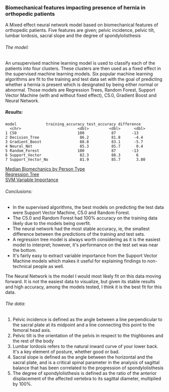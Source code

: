 ### Biomechanical features impacting presence of hernia in orthopedic patients
A Mixed effect neural network model based on biomechanical features of orthopedic patients. Five features are given; pelvic incidence,
pelvic tilt, lumbar lordosis, sacral slope and the degree of spondylolisthesis  <br>

###### The model:
An unsupervised machine learning model is used to classify each of the patients into four clusters. These clusters are then used as a fixed effect in the supervised machine learning models. Six popular machine learning algorithms are fit to the training and test data set with the goal of predicting whether a hernia is present which is designated by being 
either normal or abnormal. Those models are Regression Trees, Random Forest, Support Vector Machine (with and without fixed effect), C5.0, Gradient Boost and Neural Network. <br>

##### Results:
```
model             training_accuracy test_accuracy difference
  <chr>                         <dbl>         <dbl>      <dbl>
1 C50                           100            87       -13   
2 Decision_Tree                  86.2          81.8      -4.4 
3 Gradient_Boost                 88.8          83.1      -5.7 
4 Neural_Net                     85.3          85.7       0.4 
5 Random_Forest                 100            87       -13   
6 Support_Vector                 82.3          88.3       6   
7 Support_Vector_No              81.9          85.7       3.80
```

[Median Biomechanics by Person Type](https://github.com/joshorenstein/bio-features-ortho-patients/blob/master/results/results.csv) <br/>
[Regression Tree](https://github.com/joshorenstein/bio-features-ortho-patients/blob/master/charts/regression-tree-model.pdf) <br/>
[SVM Variable Importance](https://github.com/joshorenstein/bio-features-ortho-patients/blob/master/results/variable_importance.pdf) <br/>

###### Conclusions:
* In the supervised algorithms, the best models on predicting the test data were Support Vector Machine, C5.0 and Random Forest. 
* The C5.0 and Random Forest had 100% accuracy on the training data likely due to the models being overfit. 
* The neural network had the most stable accuracy, ie, the smallest difference between the predictions of the training and test sets. 
* A regression tree model is always worth considering as it is the easiest model to interpret; however, it's performance on the test set was near the bottom. 
* It's fairly easy to extract variable importance from the Support Vector Machine models which makes it useful for explaining findings to non-technical people as well. <br/>

The Neural Network is the model I would most likely fit on this data moving forward. It is not the easiest data to visualize, but given its stable results and high accuracy, among the models tested, I think it is the best fit for this data. <br/>


###### The data:
1) Pelvic incidence is defined as the angle between a line perpendicular to the sacral plate at its midpoint and a line connecting this point to the femoral head axis. <br>
2) Pelvic tilt is the orientation of the pelvis in respect to the thighbones and the rest of the body <br>
3) Lumbar lordosis refers to the natural inward curve of your lower back. It's a key element of posture, whether good or bad. <br>
4) Sacral slope is defined as the angle between the horizontal and the sacral plate, and is a critical spinal parameter in the analysis of sagittal balance that has been correlated to the progression of spondylolisthesis <br>
5) The degree of spondylolisthesis is defined as the ratio of the anterior displacement of the affected vertebra to its sagittal diameter, 
multiplied by 100%. <br>
        

